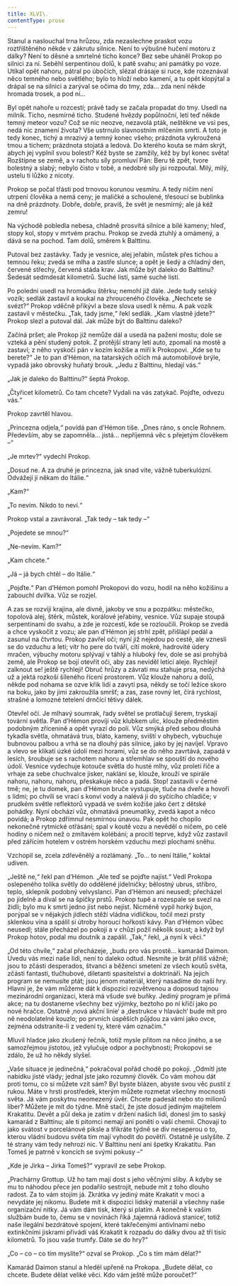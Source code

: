 ```yaml
---
title: XLVI\.
contentType: prose
---
```


<section>

Stanul a naslouchal trna hrůzou, zda nezaslechne praskot vozu roztříštěného někde v zákrutu silnice. Není to výbušné hučení motoru z dálky? Není to děsné a smrtelné ticho konce? Bez sebe uháněl Prokop po silnici za ní. Seběhl serpentinou dolů, k patě svahu; ani památky po voze. Utíkal opět nahoru, pátral po úbočích, slézal drásaje si ruce, kde rozeznával něco temného nebo světlého; bylo to hloží nebo kamení, a tu opět klopýtal a drápal se na silnici a zarýval se očima do tmy, zda… zda není někde hromada trosek, a pod ní…

Byl opět nahoře u rozcestí; právě tady se začala propadat do tmy. Usedl na milník. Ticho, nesmírné ticho. Studené hvězdy popůlnoční, letí teď někde temný meteor vozu? Což se nic neozve, nezavolá pták, neštěkne ve vsi pes, nedá nic znamení života? Vše ustrnulo slavnostním mlčením smrti. A toto je tedy konec, tichý a mrazivý a temný konec všeho; prázdnota vykroužená tmou a tichem; prázdnota stojatá a ledová. Do kterého kouta se mám skrýt, abych jej vyplnil svou bolestí? Kéž byste se zamžily, kéž by byl konec světa! Rozštípne se země, a v rachotu síly promluví Pán: Beru tě zpět, tvore bolestný a slabý; nebylo čisto v tobě, a nedobré síly jsi rozpoutal. Milý, milý, ustelu ti lůžko z nicoty.

Prokop se počal třásti pod trnovou korunou vesmíru. A tedy ničím není utrpení člověka a nemá ceny; je maličké a schoulené, třesoucí se bublinka na dně prázdnoty. Dobře, dobře, pravíš, že svět je nesmírný; ale já kéž zemru!

Na východě pobledla nebesa, chladně prosvítá silnice a bílé kameny; hleď, stopy kol, stopy v mrtvém prachu. Prokop se zvedá ztuhlý a omámený, a dává se na pochod. Tam dolů, směrem k Balttinu.

Putoval bez zastávky. Tady je vesnice, alej jeřabin, můstek přes tichou a temnou řeku; zvedá se mlha a zastře slunce; a opět je šedý a chladný den, červené střechy, červená stáda krav. Jak může být daleko do Balttinu? Šedesát sedmdesát kilometrů. Suché listí, samé suché listí.

Po poledni usedl na hromádku štěrku; nemohl již dále. Jede tudy selský vozík; sedlák zastavil a koukal na zhrouceného člověka. „Nechcete se svézt?“ Prokop vděčně přikývl a beze slova usedl k němu. A pak vozík zastavil v městečku. „Tak, tady jsme,“ řekl sedlák. „Kam vlastně jdete?“ Prokop slezl a putoval dál. Jak může být do Balttinu daleko?

Začíná pršet; ale Prokop již nemůže dál a usedá na pažení mostu; dole se vzteká a pění studený potok. Z protější strany letí auto, zpomalí na mostě a zastaví; z něho vyskočí pán v kozím kožiše a míří k Prokopovi. „Kde se tu berete?“ Je to pan d’Hémon, na tatarských očích má automobilové brýle, vypadá jako obrovský huňatý brouk. „Jedu z Balttinu, hledají vás.“

„Jak je daleko do Balttinu?“ šeptá Prokop.

„Čtyřicet kilometrů. Co tam chcete? Vydali na vás zatykač. Pojďte, odvezu vás.“

Prokop zavrtěl hlavou.

„Princezna odjela,“ povídá pan d’Hémon tiše. „Dnes ráno, s oncle Rohnem. Především, aby se zapomněla… jistá… nepříjemná věc s přejetým člověkem –“

„Je mrtev?“ vydechl Prokop.

„Dosud ne. A za druhé je princezna, jak snad víte, vážně tuberkulózní. Odvážejí ji někam do Itálie.“

„Kam?“

„To nevím. Nikdo to neví.“

Prokop vstal a zavrávoral. „Tak tedy – tak tedy –“

„Pojedete se mnou?“

„Ne-nevím. Kam?“

„Kam chcete.“

„Já – já bych chtěl – do Itálie.“

„Pojďte.“ Pan d’Hémon pomohl Prokopovi do vozu, hodil na něho kožišinu a zabouchl dvířka. Vůz se rozjel.

A zas se rozvíjí krajina, ale divně, jakoby ve snu a pozpátku: městečko, topolová alej, štěrk, můstek, korálové jeřabiny, vesnice. Vůz supaje stoupá serpentinami do svahu, a zde je rozcestí, kde se rozloučili. Prokop se zvedá a chce vyskočit z vozu; ale pan d’Hémon jej strhl zpět, přišlápl pedál a zasunul na čtvrtou. Prokop zavřel oči; nyní již nejedou po cestě, ale vznesli se do vzduchu a letí; vítr ho pere do tváří, cítí mokré, hadrovité údery mračen, výbuchy motoru splývají v táhlý a hluboký řev, dole se asi prohýbá země, ale Prokop se bojí otevřít oči, aby zas neviděl letící aleje. Rychleji! zalknout se! ještě rychleji! Obruč hrůzy a závrati mu stahuje prsa, nedýchá už a jektá rozkoší šíleného řícení prostorem. Vůz klouže nahoru a dolů, někde pod nohama se ozve křik lidí a zavytí psa, někdy se točí ležíce skoro na boku, jako by jimi zakroužila smršť; a zas, zase rovný let, čirá rychlost, strašné a lomozné tetelení drnčící tětivy dálek.

Otevřel oči. Je mlhavý soumrak, řady světel se protlačují šerem, tryskají tovární světla. Pan d’Hémon províjí vůz klubkem ulic, klouže předměstím podobným zřícenině a opět vyrazí do polí. Vůz smýká před sebou dlouhá tykadla světla, ohmatává trus, bláto, kameny, sviští v ohybech, vybuchuje bubnovou palbou a vrhá se na dlouhý pás silnice, jako by jej navíjel. Vpravo a vlevo se klikatí úzké údolí mezi horami, vůz se do něho zavrtává, zapadá v lesích, šroubuje se s rachotem nahoru a střemhlav se spouští do nového údolí. Vesnice vydechuje kotouče světla do husté mlhy, vůz proletí řiče a vrhaje za sebe chuchvalce jisker, naklání se, klouže, krouží ve spirále nahoru, nahoru, nahoru, přeskakuje něco a padá. Stop! zastavili v černé tmě; ne, je tu domek, pan d’Hémon bruče vystupuje, tluče na dveře a hovoří s lidmi; po chvíli se vrací s konví vody a nalévá ji do syčícího chladiče; v prudkém světle reflektorů vypadá ve svém kožiše jako čert z dětské pohádky. Nyní obchází vůz, ohmatává pneumatiky, zvedá kapot a něco povídá; a Prokop zdřímnul nesmírnou únavou. Pak opět ho chopilo nekonečné rytmické otřásání; spal v koutě vozu a nevěděl o ničem, po celé hodiny o ničem než o zmítavém kolébání; a procitl teprve, když vůz zastavil před zářícím hotelem v ostrém horském vzduchu mezi plochami sněhu.

Vzchopil se, zcela zdřevěnělý a rozlámaný. „To… to není Itálie,“ koktal udiven.

„Ještě ne,“ řekl pan d’Hémon. „Ale teď se pojďte najíst.“ Vedl Prokopa oslepeného tolika světly do oddělené jídelničky; bělostný ubrus, stříbro, teplo, sklepník podobný velvyslanci. Pan d’Hémon ani neusedl; přecházel po jídelně a díval se na špičky prstů. Prokop tupě a rozespale se svezl na židli; bylo mu k smrti jedno jíst nebo nejíst. Nicméně vypil horký bujon, porýpal se v nějakých jídlech stěží vládna vidličkou, točil mezi prsty sklenkou vína a spálil si útroby horoucí hořkostí kávy. Pan d’Hémon vůbec neusedl; stále přecházel po pokoji a v chůzi požil několik soust; a když byl Prokop hotov, podal mu doutník a zapálil. „Tak,“ řekl, „a nyní k věci.“

„Od této chvíle,“ začal přecházeje, „budu pro vás prostě… kamarád Daimon. Uvedu vás mezi naše lidi, není to daleko odtud. Nesmíte je brát příliš vážně; jsou to zčásti desperados, štvanci a běženci smetení ze všech koutů světa, zčásti fantasti, tlučhubové, diletanti spasitelství a doktrináři. Na jejich program se nemusíte ptát; jsou jenom materiál, který nasadíme do naší hry. Hlavní je, že vám můžeme dát k dispozici rozvětvenou a doposud tajnou mezinárodní organizaci, která má všude své buňky. Jediný program je přímá akce; na tu dostaneme všechny bez výjimky, beztoho po ní křičí jako po nové hračce. Ostatně ‚nová akční linie‘ a ‚destrukce v hlavách‘ bude mít pro ně neodolatelné kouzlo; po prvních úspěších půjdou za vámi jako ovce, zejména odstraníte-li z vedení ty, které vám označím.“

Mluvil hladce jako zkušený řečník, totiž mysle přitom na něco jiného, a se samozřejmou jistotou, jež vylučuje odpor a pochybnosti; Prokopovi se zdálo, že už ho někdy slyšel.

„Vaše situace je jedinečná,“ pokračoval pořád chodě po pokoji. „Odmítl jste nabídku jisté vlády; jednal jste jako rozumný člověk. Co vám mohou dát proti tomu, co si můžete vzít sám? Byl byste blázen, abyste svou věc pustil z rukou. Máte v hrsti prostředek, kterým můžete rozmetat všechny mocnosti světa. Já vám poskytnu neomezený úvěr. Chcete padesát nebo sto milionů liber? Můžete je mít do týdne. Mně stačí, že jste dosud jediným majitelem Krakatitu. Devět a půl deka je zatím v držení našich lidí, donesl jim to saský kamarád z Balttinu; ale ti pitomci nemají ani ponětí o vaší chemii. Chovají to jako svátost v porcelánové piksle a třikráte týdně se div neseperou o to, kterou vládní budovu světa tím mají vyhodit do povětří. Ostatně je uslyšíte. Z té strany vám tedy nehrozí nic. V Balttinu není ani špetky Krakatitu. Pan Tomeš je patrně v koncích se svými pokusy –“

„Kde je Jirka – Jirka Tomeš?“ vypravil ze sebe Prokop.

„Prachárny Grottup. Už ho tam mají dost s jeho věčnými sliby. A kdyby se mu to náhodou přece jen podařilo sestrojit, nebude mít z toho dlouho radost. Za to vám stojím já. Zkrátka vy jediný máte Krakatit v moci a nevydáte jej nikomu. Budete mít k dispozici lidský materiál a všechny naše organizační nitky. Já vám dám tisk, který si platím. A konečně k vašim službám bude to, čemu se v novinách říká ‚tajemná rádiová stanice‘, totiž naše ilegální bezdrátové spojení, které takřečenými antivlnami nebo extinkčními jiskrami přivádí váš Krakatit k rozpadu do dálky dvou až tří tisíc kilometrů. To jsou vaše trumfy. Dáte se do hry?“

„Co – co – co tím myslíte?“ ozval se Prokop. „Co s tím mám dělat?“

Kamarád Daimon stanul a hleděl upřeně na Prokopa. „Budete dělat, co chcete. Budete dělat veliké věci. Kdo vám ještě může poroučet?“

</section>

[^1]: Brizance (franc.) – tříštivost. _Pozn. red_.

[^2]: Ve velkém. _Pozn. red_.

[^3]: Kupředu! _Pozn. red_.

[^4]: Ulstr – těžký zimní kabát. _Pozn. red_.

[^5]: Frýzek – vlys. _Pozn. red_.

[^6]: Překlad O. Vaňorného (1921).

[^7]: Amence (lat.) – zmatenost. _Pozn. red_.

[^8]: Divinace (lat.) – tušení, předvídání. _Pozn. red_.

[^9]: Kybelé, podle řecké mytologie maloasijská „velká matka bohů“, matka veškerého života. _Pozn. red_.

[^10]: L. Buchner (1824–1899) – něm. lékař a filozof s radikálně materialistickými názory. _Pozn. red_.

[^11]: Bootes (lat.) – souhvězdí Pastýře. _Pozn. red_.

[^12]: Ženerózní /generózní (franc.) – šlechetný. _Pozn. red_.

[^13]: Očekávám tě, P. S. Pozor, K. dorazil z Hamburku… _Pozn. red_.

[^14]: Jinak na to K. přijde. _Pozn. red_.

[^15]: „Jednomu jest vznešenou, nebeskou bohyní, druhému vydatnou krávou, která mu dává mléko.“ Schillerův epigram, překlad O. Vaňorný. _Pozn. red_.

[^16]: Nauen – německé město, v němž byla r. 1906 založena nejstarší německá radiostanice. _Pozn. red._

[^17]: Makao /macao – karetní hra. _Pozn. red_.

[^18]: Aiás – hrdina Homérovy Iliady, nejvyšší a nejsilnější ze všech Achájců. _Pozn. red_.

[^19]: Laissez-passer (franc.) – propustka. _Pozn. red_.

[^20]: Chaise longue (franc.) – lehátko. _Pozn. red_.

[^21]: Želví polévka. _Pozn. red_.

[^22]: Bej / beg (tur.) – islámský panovník, později nižší hodnostář či úředník. _Pozn. red_.

[^23]: Galop (franc.) – klus. _Pozn. red_.

[^24]: Fraktura femoris (lat.) – zlomenina stehenní kosti. _Pozn. red_.

[^25]: Swedenborg, Imanuel (1688–1772) – švéd. přírodovědec, známý mj. svými teozofickými vizemi. _Pozn. red_.

[^26]: Cousine (franc.) – bratranec. _Pozn. red_.

[^27]: Můj strýc. _Pozn. red_.

[^28]: Velký umělec. _Pozn. red_.

[^29]: Učitel tance. _Pozn. red_.

[^30]: Elože (řec.) – chvalořeč, pochvala. _Pozn. red_.

[^31]: To je hloupé. _Pozn. red_.

[^32]: Kakemono (jap.) – svitkový závěsný obraz. _Pozn. red_.

[^33]: Konfinace – úřední příkaz k pobytu na určeném místě, omezení volného pohybu. _Pozn. red_.

[^34]: Inkulpace – obvinění. _Pozn. red_.

[^35]: Dernier cri (franc.) – dosl. poslední výkřik. _Pozn. red_.

[^36]: Komtur (franc.) – vyšší hodnostář rytířského řádu. _Pozn. red_.

[^37]: Dreadnought (angl.) – pův. název bitevní lodi (Ničeho se neboj), obecné označení pro takový typ lodí. _Pozn. red_.

[^38]: Velmi laskavý. _Pozn. red_.

[^39]: Bunčuk (tur.) – vojenský odznak (žerď s koňským ohonem). _Pozn. red_.

[^40]: Extra statum (lat.) – mimo stav, mimořádně. _Pozn. red_.

[^41]: Sapér (franc.) – ženista. _Pozn. red_.

[^42]: Peignoir (franc.) – župan. _Pozn. red_.

[^43]: Kontribuce – peněžní dávky vymáhané okupační mocí na obyvatelstvu obsazeného území. _Pozn. red_.

[^44]: Tastr (něm.) – tlačítko, vypínač. _Pozn. red_.

[^45]: Sláva vítězství! _Pozn. red_.

[^46]: Mitrajéza (z franc. mitrailleuse) – palná zbraň, předchůdce kulometu. _Pozn. red_.
